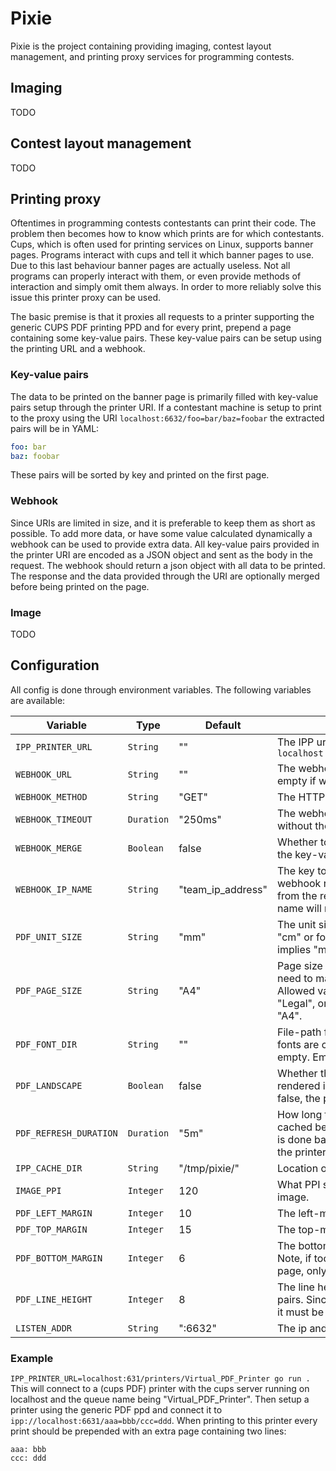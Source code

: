 # Pixie

Pixie is the project containing providing imaging, contest layout management, and printing proxy services for
programming contests.

## Imaging

TODO

## Contest layout management

TODO

## Printing proxy

Oftentimes in programming contests contestants can print their code. The problem then becomes how to know which prints
are for which contestants. Cups, which is often used for printing services on Linux, supports banner pages. Programs
interact with cups and tell it which banner pages to use. Due to this last behaviour banner pages are actually useless.
Not all programs can properly interact with them, or even provide methods of interaction and simply omit them always. In
order to more reliably solve this issue this printer proxy can be used.

The basic premise is that it proxies all requests to a printer supporting the generic CUPS PDF printing PPD and for
every print, prepend a page containing some key-value pairs. These key-value pairs can be setup using the printing URL
and a webhook.

### Key-value pairs

The data to be printed on the banner page is primarily filled with key-value pairs setup through the printer URI. If a
contestant machine is setup to print to the proxy using the URI `localhost:6632/foo=bar/baz=foobar` the extracted pairs
will be in YAML:

```yaml
foo: bar
baz: foobar
```

These pairs will be sorted by key and printed on the first page.

### Webhook
Since URIs are limited in size, and it is preferable to keep them as short as possible. 
To add more data, or have some value calculated dynamically a webhook can be used to provide extra data.
All key-value pairs provided in the printer URI are encoded as a JSON object and sent as the body in the request.
The webhook should return a json object with all data to be printed. 
The response and the data provided through the URI are optionally merged before being printed on the page.

### Image
TODO

## Configuration

All config is done through environment variables. The following variables are available:

| Variable               | Type       | Default           | Description                                                                                                                                                                        |
|------------------------|------------|-------------------|------------------------------------------------------------------------------------------------------------------------------------------------------------------------------------|
| `IPP_PRINTER_URL`      | `String`   | ""                | The IPP url of the actual printer. e.g. `localhost:631/printers/Virtual_PDF_Printer`                                                                                               |
| `WEBHOOK_URL`          | `String`   | ""                | The webhook-url to call for each print. Leave empty if webhooks are not used.                                                                                                      |
| `WEBHOOK_METHOD`       | `String`   | "GET"             | The HTTP-verb to use for the webhook.                                                                                                                                              |
| `WEBHOOK_TIMEOUT`      | `Duration` | "250ms"           | The webhook timeout before continuing without the webhook results.                                                                                                                 |
| `WEBHOOK_MERGE`        | `Boolean`  | false             | Whether to merge the webhook results with the key-value pairs in the url                                                                                                           |
| `WEBHOOK_IP_NAME`      | `String`   | "team_ip_address" | The key to use for the team ip address in the webhook request. Pixie will deduce this field from the request. Note, the field with this name will never be printed!                |
| `PDF_UNIT_SIZE`        | `String`   | "mm"              | The unit size used on the PDF, either "mm", "cm" or for freedom-units: "in". Empty value implies "mm".                                                                             |
| `PDF_PAGE_SIZE`        | `String`   | "A4"              | Page size of PDFs to be printed. Does not need to match, but for best results should. Allowed values: "A3", "A4", "A5", "Letter", "Legal", or "Tabloid". Empty value implies "A4". |
| `PDF_FONT_DIR`         | `String`   | ""                | File-path for 'special' fonts. Only normal fonts are currently supported. So can be left empty. Empty value implies "./"                                                           |
| `PDF_LANDSCAPE`        | `Boolean`  | false             | Whether the prepended page should be rendered in landscape. If left default, or set to false, the page is rendered in portrait.                                                    |
| `PDF_REFRESH_DURATION` | `Duration` | "5m"              | How long the rendered PDF page will be cached before a rerender is forced. Caching is done based on the key-value pairs set in the printer url                                     |
| `IPP_CACHE_DIR`        | `String`   | "/tmp/pixie/"     | Location of the rendered PDF pages.                                                                                                                                                |
| `IMAGE_PPI`            | `Integer`  | 120               | What PPI should be used for printing the image.                                                                                                                                    |
| `PDF_LEFT_MARGIN`      | `Integer`  | 10                | The left-margin for the prepended page.                                                                                                                                            |
| `PDF_TOP_MARGIN`       | `Integer`  | 15                | The top-margin for the prepended page.                                                                                                                                             |
| `PDF_BOTTOM_MARGIN`    | `Integer`  | 6                 | The bottom-margin for the prepended page. Note, if too much content is added on the page, only the first page is added.                                                            |
| `PDF_LINE_HEIGHT`      | `Integer`  | 8                 | The line height of the printed key-value pairs. Since font-size currently cannot be set it must be set to                                                                          |
| `LISTEN_ADDR`          | `String`   | ":6632"           | The ip and port pair pixie will listen on.                                                                                                                                         |

### Example

`IPP_PRINTER_URL=localhost:631/printers/Virtual_PDF_Printer go run .`
This will connect to a (cups PDF) printer with the cups server running on localhost and the queue name being "Virtual_PDF_Printer".
Then setup a printer using the generic PDF ppd and connect it to `ipp://localhost:6631/aaa=bbb/ccc=ddd`.
When printing to this printer every print should be prepended with an extra page containing two lines:
```
aaa: bbb
ccc: ddd
```